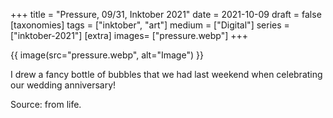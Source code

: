 +++
title = "Pressure, 09/31, Inktober 2021"
date = 2021-10-09
draft =  false
[taxonomies]
tags = ["inktober", "art"]
medium = ["Digital"]
series = ["inktober-2021"]
[extra]
images= ["pressure.webp"]
+++

{{ image(src="pressure.webp", alt="Image") }}

I drew a fancy bottle of bubbles that we had last weekend when celebrating our wedding anniversary!

Source: from life.
